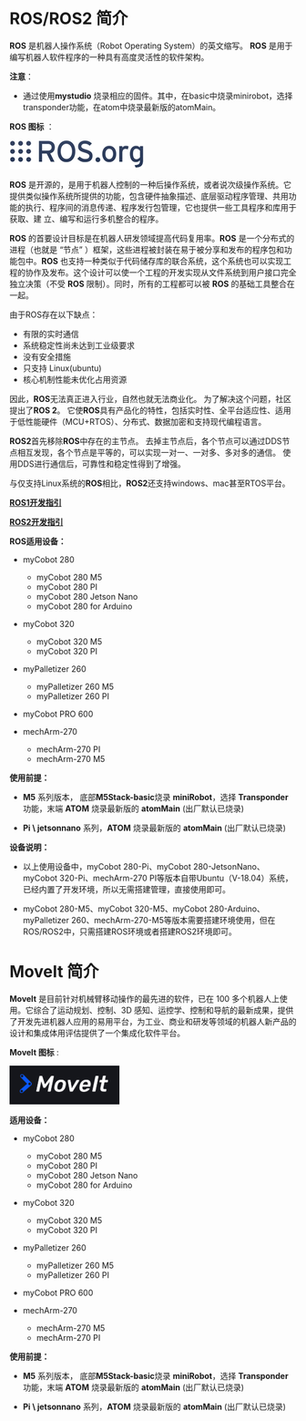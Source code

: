 # ROS/ROS2 简介

**ROS** 是机器人操作系统（Robot Operating System）的英文缩写。
**ROS** 是用于编写机器人软件程序的一种具有高度灵活性的软件架构。

**注意**：

- 通过使用**mystudio** 烧录相应的固件。其中，在basic中烧录minirobot，选择transponder功能，在atom中烧录最新版的atomMain。

**ROS 图标** ：

![ROS图标](../../../resources/3-FunctionsAndApplications/6.developmentGuide/ROS/ROSicon.png)

**ROS** 是开源的，是用于机器人控制的一种后操作系统，或者说次级操作系统。它提供类似操作系统所提供的功能，包含硬件抽象描述、底层驱动程序管理、共用功能的执行、程序间的消息传递、程序发行包管理，它也提供一些工具程序和库用于获取、建 立、编写和运行多机整合的程序。

**ROS** 的首要设计目标是在机器人研发领域提高代码复用率。**ROS** 是一个分布式的进程（也就是 “节点” ）框架，这些进程被封装在易于被分享和发布的程序包和功能包中。**ROS** 也支持一种类似于代码储存库的联合系统，这个系统也可以实现工程的协作及发布。这个设计可以使一个工程的开发实现从文件系统到用户接口完全独立决策（不受 **ROS** 限制）。同时，所有的工程都可以被 **ROS** 的基础工具整合在一起。

由于ROS存在以下缺点：

- 有限的实时通信
- 系统稳定性尚未达到工业级要求
- 没有安全措施
- 只支持 Linux(ubuntu)
- 核心机制性能未优化占用资源

因此，**ROS**无法真正进入行业，自然也就无法商业化。 为了解决这个问题，社区提出了**ROS 2**。 它使**ROS**具有产品化的特性，包括实时性、全平台适应性、适用于低性能硬件（MCU+RTOS）、分布式、数据加密和支持现代编程语言。

**ROS2**首先移除**ROS**中存在的主节点。 去掉主节点后，各个节点可以通过DDS节点相互发现，各个节点是平等的，可以实现一对一、一对多、多对多的通信。 使用DDS进行通信后，可靠性和稳定性得到了增强。

与仅支持Linux系统的**ROS**相比，**ROS2**还支持windows、mac甚至RTOS平台。

**[ROS1开发指引](./12.1-ROS1/12.1.1-Introduction.md)**

**[ROS2开发指引](./12.2-ROS2/12.2.3-ROS2Introduction.md)**

**ROS适用设备：**

- myCobot 280
  - myCobot 280 M5
  - myCobot 280 PI
  - myCobot 280 Jetson Nano
  - myCobot 280 for Arduino <br>
  
- myCobot 320
  - myCobot 320 M5
  - myCobot 320 PI <br>
  
- myPalletizer 260
  - myPalletizer 260 M5
  - myPalletizer 260 PI <br>

- myCobot PRO 600 <br>

- mechArm-270
  - mechArm-270 PI
  - mechArm-270 M5

**使用前提：**

- **M5** 系列版本， 底部**M5Stack-basic**烧录 **miniRobot**，选择 **Transponder** 功能，末端 **ATOM** 烧录最新版的 **atomMain** (出厂默认已烧录)

- **Pi \ jetsonnano** 系列，**ATOM** 烧录最新版的 **atomMain** (出厂默认已烧录)

**设备说明：**

- 以上使用设备中，myCobot 280-Pi、myCobot 280-JetsonNano、myCobot 320-Pi、mechArm-270 PI等版本自带Ubuntu（V-18.04）系统，已经内置了开发环境，所以无需搭建管理，直接使用即可。

- myCobot 280-M5、myCobot 320-M5、myCobot 280-Arduino、myPalletizer 260、mechArm-270-M5等版本需要搭建环境使用，但在ROS/ROS2中，只需搭建ROS环境或者搭建ROS2环境即可。

# MoveIt 简介

**MoveIt** 是目前针对机械臂移动操作的最先进的软件，已在 100 多个机器人上使用。它综合了运动规划、控制、3D 感知、运控学、控制和导航的最新成果，提供了开发先进机器人应用的易用平台，为工业、商业和研发等领域的机器人新产品的设计和集成体用评估提供了一个集成化软件平台。

**MoveIt 图标** :

![moveit图标](../../../resources/3-FunctionsAndApplications/6.developmentGuide/ROS/moveiticon.png)

**适用设备：**

- myCobot 280
  - myCobot 280 M5
  - myCobot 280 PI
  - myCobot 280 Jetson Nano
  - myCobot 280 for Arduino <br>
  
- myCobot 320
  - myCobot 320 M5
  - myCobot 320 PI <br>
  
- myPalletizer 260
  - myPalletizer 260 M5
  - myPalletizer 260 PI <br>

- myCobot PRO 600 <br>

- mechArm-270
  - mechArm-270 M5
  - mechArm-270 PI

**使用前提：**

- **M5** 系列版本， 底部**M5Stack-basic**烧录 **miniRobot**，选择 **Transponder** 功能，末端 **ATOM** 烧录最新版的 **atomMain** (出厂默认已烧录)

- **Pi \ jetsonnano** 系列，**ATOM** 烧录最新版的 **atomMain** (出厂默认已烧录)
